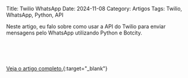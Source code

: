 Title: Twilio WhatsApp
Date: 2024-11-08
Category: Artigos
Tags: Twilio, WhatsApp, Python, API


Neste artigo, eu falo sobre como usar a API do Twilio para enviar mensagens pelo WhatsApp utilizando Python e Botcity.

<br><br><br>


[Veja o artigo completo.](https://blog.botcity.dev/pt-br/2024/11/08/twilio-whatsapp/){:target="_blank"}
